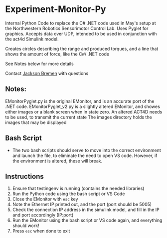 # Experiment-Monitor-Py

Internal Python Code to replace the C# .NET code used in May's setup at the Northwestern Robotics Sensorimotor Control Lab. Uses Pyglet for graphics. Accepts data over UDP, intended to be used in conjunction with the act4d Simulink model.

Creates circles describing the range and produced torques, and a line that shows the amount of force, like the C#/ .NET code

See Notes below for more details

Contact [Jackson Bremen](https://github.com/readjfb) with questions

## Notes:
EMonitorPyglet.py is the original EMonitor, and is an accurate port of the .NET code.
EMonitorPyglet_v2.py is a slightly altered EMonitor, and showes either images or a blank screen when in state zero. An altered ACT4D needs to be used, to transmit the current state
The images directory holds the images that may be displayed

## Bash Script
- The two bash scripts should serve to move into the correct environment and launch the file, to eliminate the need to open VS code. However, if the environment is altered, these will break. 

## Instructions
 1. Ensure that testingenv is running (contains the needed libraries)
 2. Run the Python code using the bash script or VS Code 
 3. Close the EMonitor with `esc` key
 4. Note the Ethernet IP printed out, and the port (port should be 5005)
 5. Check the connection IP address in the simulink model, and fill in the IP and port accordingly (IP:port)
 6. Run the EMonitor using the bash script or VS code again, and everything should work!
 7. Press `esc` when done to exit
